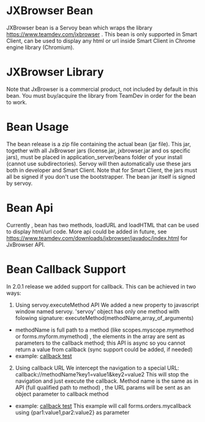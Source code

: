 # JXBrowser Bean

JXBrowser bean is a Servoy bean which wraps the library https://www.teamdev.com/jxbrowser . This bean is only supported in Smart Client, can be used to display any html or url inside Smart Client in Chrome engine library (Chromium). 

# JXBrowser Library

Note that JxBrowser is a commercial product, not included by default in this bean. You must buy/acquire the library from TeamDev in order for the bean to work.

# Bean Usage

The bean release is a zip file containing the actual bean (jar file). This jar, together with all JxBrowser jars (license.jar, jxbrowser.jar and os specific jars), must be placed in application_server/beans folder of your install (cannot use subdirectories). Servoy  will then automatically use these jars both in developer and Smart Client. Note that for Smart Client, the jars must all be signed if you don't use the bootstrapper. The bean jar itself is signed by servoy. 

# Bean Api

Currently , bean has two methods, loadURL and loadHTML that can be used to display html/url code. More api could be added in future, see https://www.teamdev.com/downloads/jxbrowser/javadoc/index.html for JxBrowser API.

# Bean Callback Support

In 2.0.1 release we added support for callback. This can be achieved in two ways:
1. Using servoy.executeMethod API
  We added a new property to javascript window named servoy. 'servoy' object has only one method with folowing signature:
  executeMethod(methodName,array_of_arguments)
  - methodName is full path to a method (like scopes.myscope.mymethod or forms.myform.mymethod) , the elements in the array are sent as     parameters to the callback method; this API is async so you cannot return a value from callback (sync support could be added, if         needed)
  - example: <a href="javascript:servoy.executeMethod('forms.orders.mycallback',['par1','par2','par3'])">callback test</a>
2. Using callback URL
  We intercept the navigation to a special URL:
  callback://methodName?key1=value1&key2=value2
  This will stop the navigation and just execute the callback. Method name is the same as in API (full qualified path to method) , the     URL params will be sent as an object parameter to callback method
  - example: <a href="callback://forms.orders.mycallback?par1=value1&par2=value2">callback test</a>
  This example will call forms.orders.mycallback using {par1:value1,par2:value2} as parameter
